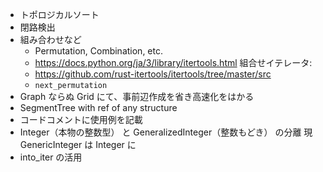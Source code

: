 * トポロジカルソート
* 閉路検出
* 組み合わせなど
    * Permutation, Combination, etc.
    * https://docs.python.org/ja/3/library/itertools.html 組合せイテレータ:
    * https://github.com/rust-itertools/itertools/tree/master/src
    * `next_permutation`
* Graph ならぬ Grid にて、事前辺作成を省き高速化をはかる
* SegmentTree with ref of any structure
* コードコメントに使用例を記載
* Integer（本物の整数型） と GeneralizedInteger（整数もどき） の分離 現 GenericInteger は Integer に
* into_iter の活用
